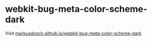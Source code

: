 # webkit-bug-meta-color-scheme-dark

Visit [markusdosch.github.io/webkit-bug-meta-color-scheme-dark](https://markusdosch.github.io/webkit-bug-meta-color-scheme-dark)

